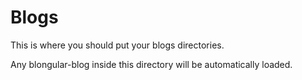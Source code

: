 Blogs
=======

This is where you should put your blogs directories.

Any blongular-blog inside this directory will be automatically loaded.